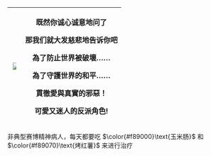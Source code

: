 | <img src="https://mystickermania.com/cdn/stickers/disney-cartoons/star-butterfly-pony-head-marco-diaz-512x512.png"  style="max-width: 50%"> | <p align="center">既然你诚心诚意地问了</p><p align="center">那我们就大发慈悲地告诉你吧</p><p align="center">為了防止世界被破壞……</p>    <p>為了守護世界的和平……</p> <p align="center">貫徹愛與真實的邪惡！</p>  <p>可愛又迷人的反派角色!</p> |
|---------------------------------------------------------------------------------------------------------------------------------------------|---------------------------------------------------------------------------------------------------------------------------------------------------------------------------------|

非典型赛博精神病人，每天都要吃 $\color{#f89000}\text{玉米肠}$ 和 $\color{#f89070}\text{烤红薯}$ 来进行治疗

[//]: # ()
[//]: # (<p align="center">小次郎：飞龙乘云 英姿飒爽 对悲情人世间展开回击的恶魔使徒 小次郎！</p>)

[//]: # (<p align="center">喵喵：休戚与共 生死同担 哪怕是亲兄弟也要明算帐的邪恶之星 喵了个喵喵！</p>)
